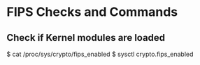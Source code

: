 # FIPS Checks and Commands

## Check if Kernel modules are loaded
$ cat /proc/sys/crypto/fips_enabled
$ sysctl crypto.fips_enabled
